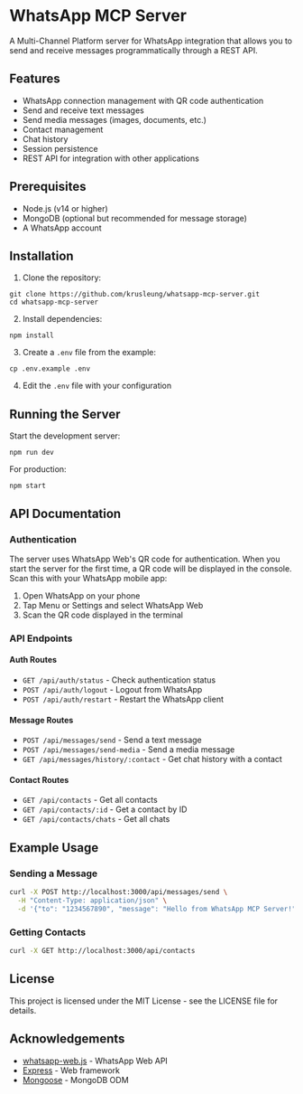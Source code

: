 # WhatsApp MCP Server

A Multi-Channel Platform server for WhatsApp integration that allows you to send and receive messages programmatically through a REST API.

## Features

- WhatsApp connection management with QR code authentication
- Send and receive text messages
- Send media messages (images, documents, etc.)
- Contact management
- Chat history
- Session persistence
- REST API for integration with other applications

## Prerequisites

- Node.js (v14 or higher)
- MongoDB (optional but recommended for message storage)
- A WhatsApp account

## Installation

1. Clone the repository:
```
git clone https://github.com/krusleung/whatsapp-mcp-server.git
cd whatsapp-mcp-server
```

2. Install dependencies:
```
npm install
```

3. Create a `.env` file from the example:
```
cp .env.example .env
```

4. Edit the `.env` file with your configuration

## Running the Server

Start the development server:
```
npm run dev
```

For production:
```
npm start
```

## API Documentation

### Authentication

The server uses WhatsApp Web's QR code for authentication. When you start the server for the first time, a QR code will be displayed in the console. Scan this with your WhatsApp mobile app:

1. Open WhatsApp on your phone
2. Tap Menu or Settings and select WhatsApp Web
3. Scan the QR code displayed in the terminal

### API Endpoints

#### Auth Routes
- `GET /api/auth/status` - Check authentication status
- `POST /api/auth/logout` - Logout from WhatsApp
- `POST /api/auth/restart` - Restart the WhatsApp client

#### Message Routes
- `POST /api/messages/send` - Send a text message
- `POST /api/messages/send-media` - Send a media message
- `GET /api/messages/history/:contact` - Get chat history with a contact

#### Contact Routes
- `GET /api/contacts` - Get all contacts
- `GET /api/contacts/:id` - Get a contact by ID
- `GET /api/contacts/chats` - Get all chats

## Example Usage

### Sending a Message

```bash
curl -X POST http://localhost:3000/api/messages/send \
  -H "Content-Type: application/json" \
  -d '{"to": "1234567890", "message": "Hello from WhatsApp MCP Server!"}'
```

### Getting Contacts

```bash
curl -X GET http://localhost:3000/api/contacts
```

## License

This project is licensed under the MIT License - see the LICENSE file for details.

## Acknowledgements

- [whatsapp-web.js](https://github.com/pedroslopez/whatsapp-web.js) - WhatsApp Web API
- [Express](https://expressjs.com/) - Web framework
- [Mongoose](https://mongoosejs.com/) - MongoDB ODM